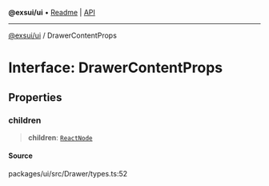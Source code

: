 **@exsui/ui** • [Readme](../README.md) \| [API](../globals.md)

***

[@exsui/ui](../README.md) / DrawerContentProps

# Interface: DrawerContentProps

## Properties

### children

> **children**: [`ReactNode`](../-internal-/type-aliases/ReactNode.md)

#### Source

packages/ui/src/Drawer/types.ts:52
